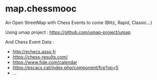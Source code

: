 # map.chessmooc
An Open StreetMap with Chess Events to come (Blitz, Rapid, Classic...)

Using umap project : https://github.com/umap-project/umap

And Chess Event Data :

- http://echecs.asso.fr
- https://chess-results.com/
- https://www.fide.com/calendar
- https://escacs.cat/index.php/component/fce?op=5
- ...
